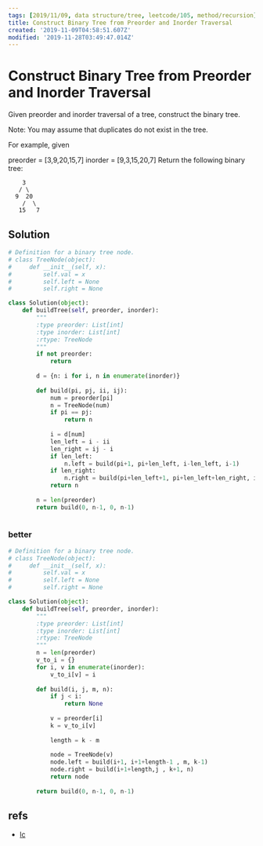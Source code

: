 ```yaml
---
tags: [2019/11/09, data structure/tree, leetcode/105, method/recursion]
title: Construct Binary Tree from Preorder and Inorder Traversal
created: '2019-11-09T04:58:51.607Z'
modified: '2019-11-28T03:49:47.014Z'
---
```


# Construct Binary Tree from Preorder and Inorder Traversal

Given preorder and inorder traversal of a tree, construct the binary tree.

Note:
You may assume that duplicates do not exist in the tree.

For example, given

preorder = [3,9,20,15,7]
inorder = [9,3,15,20,7]
Return the following binary tree:

```
    3
   / \
  9  20
    /  \
   15   7
```

## Solution


```python
# Definition for a binary tree node.
# class TreeNode(object):
#     def __init__(self, x):
#         self.val = x
#         self.left = None
#         self.right = None

class Solution(object):
    def buildTree(self, preorder, inorder):
        """
        :type preorder: List[int]
        :type inorder: List[int]
        :rtype: TreeNode
        """  
        if not preorder:
            return
        
        d = {n: i for i, n in enumerate(inorder)}
        
        def build(pi, pj, ii, ij):
            num = preorder[pi]
            n = TreeNode(num)
            if pi == pj:
                return n 
            
            i = d[num]
            len_left = i - ii
            len_right = ij - i
            if len_left:
                n.left = build(pi+1, pi+len_left, i-len_left, i-1)
            if len_right:
                n.right = build(pi+len_left+1, pi+len_left+len_right, i+1, i+len_right)
            return n
            
        n = len(preorder)
        return build(0, n-1, 0, n-1)
        
```

### better

```python
# Definition for a binary tree node.
# class TreeNode(object):
#     def __init__(self, x):
#         self.val = x
#         self.left = None
#         self.right = None

class Solution(object):
    def buildTree(self, preorder, inorder):
        """
        :type preorder: List[int]
        :type inorder: List[int]
        :rtype: TreeNode
        """
        n = len(preorder)
        v_to_i = {}
        for i, v in enumerate(inorder):
            v_to_i[v] = i
        
        def build(i, j, m, n):
            if j < i:
                return None
            
            v = preorder[i]
            k = v_to_i[v]
            
            length = k - m
            
            node = TreeNode(v)
            node.left = build(i+1, i+1+length-1 , m, k-1)
            node.right = build(i+1+length,j , k+1, n)
            return node
                   
        return build(0, n-1, 0, n-1)
```

## refs

* [lc](https://leetcode.com/problems/construct-binary-tree-from-preorder-and-inorder-traversal/)

